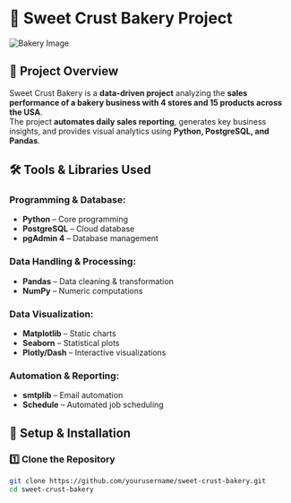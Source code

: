 # 🍞 Sweet Crust Bakery Project  

![Bakery Image](https://source.unsplash.com/featured/?bakery)  

## 📌 Project Overview  
Sweet Crust Bakery is a **data-driven project** analyzing the **sales performance of a bakery business with 4 stores and 15 products across the USA**.  
The project **automates daily sales reporting**, generates key business insights, and provides visual analytics using **Python, PostgreSQL, and Pandas**.  

## 🛠️ Tools & Libraries Used  
### **Programming & Database:**  
- **Python** – Core programming  
- **PostgreSQL** – Cloud database  
- **pgAdmin 4** – Database management  

### **Data Handling & Processing:**  
- **Pandas** – Data cleaning & transformation  
- **NumPy** – Numeric computations  

### **Data Visualization:**  
- **Matplotlib** – Static charts  
- **Seaborn** – Statistical plots  
- **Plotly/Dash** – Interactive visualizations  

### **Automation & Reporting:**  
- **smtplib** – Email automation  
- **Schedule** – Automated job scheduling  

## 🔧 Setup & Installation  
### **1️⃣ Clone the Repository**  
```bash
git clone https://github.com/yourusername/sweet-crust-bakery.git
cd sweet-crust-bakery
